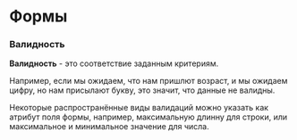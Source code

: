 # Формы

### Валидность

**Валидность** - это соответствие заданным критериям. 

Например, если мы ожидаем, что нам пришлют возраст, и мы ожидаем цифру, но нам присылают букву, это значит, что данные не валидны.

Некоторые распространённые виды валидаций можно указать как атрибут поля формы, например, максимальную длинну для строки, или максимальное и минимальное значение для числа.